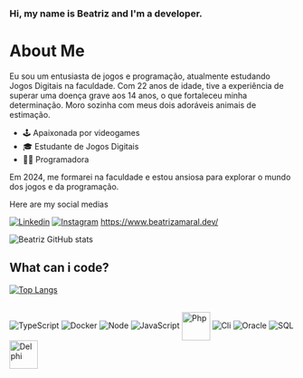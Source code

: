 ### Hi, my name is Beatriz and I'm a developer.
# About Me 
Eu sou um entusiasta de jogos e programação, atualmente estudando Jogos Digitais na faculdade. Com 22 anos de idade, tive a experiência de superar uma doença grave aos 14 anos, o que fortaleceu minha determinação. Moro sozinha com meus dois adoráveis animais de estimação.

- 🕹️ Apaixonada por videogames
- 🎓 Estudante de Jogos Digitais
- 👩‍💻 Programadora

Em 2024, me formarei na faculdade e estou ansiosa para explorar o mundo dos jogos e da programação.

Here are my social medias

[![Linkedin](https://img.shields.io/badge/LinkedIn-0077B5?style=for-the-badge&logo=linkedin&logoColor=white)](https://www.linkedin.com/in/beatrizg-amaral/)
[![Instagram](https://img.shields.io/badge/Instagram-E4405F?style=for-the-badge&logo=instagram&logoColor=white)](https://instagram.com/)
https://www.beatrizamaral.dev/




![Beatriz GitHub stats](https://github-readme-stats.vercel.app/api?username=beatriz-g-amaral&show_icons=true&theme=dark)

## What can i code?

[![Top Langs](https://github-readme-stats.vercel.app/api/top-langs/?username=beatriz-g-amaral&hide_progress=true)](https://github.com/anuraghazra/github-readme-stats)
<div style="display: inline_block"><br/>

  <img alignm="center" alt="TypeScript" src="https://badges.aleen42.com/src/typescript.svg" />
  <img alignm="center" alt="Docker" src="https://badges.aleen42.com/src/docker.svg" />
    <img alignm="center" alt="Node" src="https://badges.aleen42.com/src/node.svg" />
    <img alignm="center" alt="JavaScript" src="https://badges.aleen42.com/src/javascript.svg" />
   <img align="center" alt="Php" src="https://cdn.iconscout.com/icon/free/png-256/php-27-226042.png" alt="PHP logo" height="50" width="50">
    <img alignm="center" alt="Cli" src="https://badges.aleen42.com/src/cli.svg" />
  <img alignm="center" alt="Oracle" src="![oracle+original-1324760554740539051](https://user-images.githubusercontent.com/104391703/229206752-a29b8f4f-2840-4f4e-a36a-ef2b3765746d.svg)" />
  <img alignm="center" alt="SQL" src="![vscode+icons+type+sql-1324451491579630520](https://user-images.githubusercontent.com/104391703/229206831-74ce32f1-12e0-41df-8044-27539f83a17c.svg)" />
  <img alignm="center" alt="Delphi" src="https://icons-for-free.com/iconfiles/svg/0/vscode+icons+type+delphi-1324451275367722730.svg" height="50" width="50"/>
 </div><br/>
 
